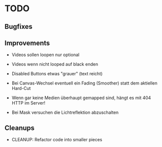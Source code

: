 
TODO
====

Bugfixes
--------

Improvements
------------

- Videos sollen loopen nur optional

- Videos wenn nicht looped auf black enden

- Disabled Buttons etwas "grauer" (text reicht)

- Bei Canvas-Wechsel eventuell ein Fading (Smoother)
  statt dem aktiellen Hard-Cut

- Wenn gar keine Medien überhaupt gemapped sind, hängt
  es mit 404 HTTP im Server!

- Bei Mask versuchen die Lichtreflektion abzuschalten

Cleanups
--------

- CLEANUP:
  Refactor code into smaller pieces

